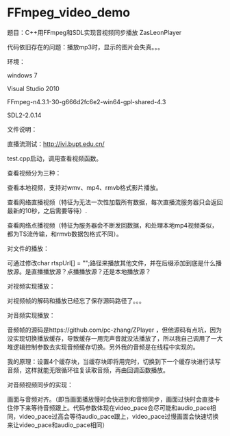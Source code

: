 # FFmpeg_video_demo
题目：C++用FFmpeg和SDL实现音视频同步播放
ZasLeonPlayer

代码依旧存在的问题：播放mp3时，显示的图片会失真。。。

环境：

windows 7

Visual Studio 2010

FFmpeg-n4.3.1-30-g666d2fc6e2-win64-gpl-shared-4.3

SDL2-2.0.14

文件说明：

直播流测试：http://ivi.bupt.edu.cn/

test.cpp启动，调用查看视频函数。

查看视频分为三种：

查看本地视频，支持对wmv、mp4、rmvb格式影片播放。

查看网络直播视频（特征为无法一次性加载所有数据，每次直播流服务器只会返回最新的10秒，之后需要等待）.

查看网络点播视频（特征为服务器会不断发回数据，和处理本地mp4视频类似，都为TS流传输，和rmvb数据包格式不同）。



对文件的播放：

可通过修改char rtspUrl[] = "";路径来播放其他文件，并在后缀添加到底是什么播放源。是直播播放源？点播播放源？还是本地播放源？


对视频实现播放：

对视频帧的解码和播放已经忘了保存源码路径了。。。


对音频实现播放：

音频帧的源码是https://github.com/pc-zhang/ZPlayer ，但他源码有点坑，因为没实现切换播放缓存，导致缓存一用完声音就没法播放了，所以我自己调用了一大堆逻辑控制参数去实现音频缓存切换。另外我的音频是在线程中实现的。

我的原理：设置4个缓存块，当缓存块即将用完时，切换到下一个缓存块进行读写音频，这样就能无限循环往复读取音频，再由回调函数播放。



对音频视频同步的实现：

画面与音频对齐。（即当画面播放慢时会快进到和音频同步，画面过快时会直接卡住停下来等待音频跟上。代码参数体现在video_pace会尽可能和audio_pace相同，video_pace过高会等待audio_pace跟上，video_pace过慢画面会快速切换来让video_pace和audio_pace相同）

